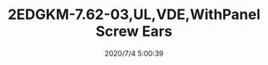 ﻿---
layout: post 
title: 2EDGKM-7.62-03,UL,VDE,WithPanel Screw Ears
tags: EDG
categories: housing-terminal
overview: 2EDGKM-7.62-03,UL,VDE,WithPanel Screw Ears
part_number: 2EDGKM-7.62-03
thumb_img: static/202007/437-thumb-20200704130137.jpg
small_img: static/202007/437-20200704130137.jpg
date: 2020/7/4 5:00:39
---



